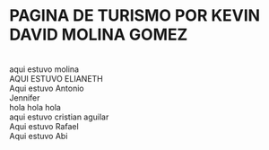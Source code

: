 # PAGINA DE TURISMO POR KEVIN DAVID MOLINA GOMEZ 
<br/>aqui estuvo molina
<br/>AQUI ESTUVO ELIANETH
<br/>Aqui estuvo Antonio
<br/>Jennifer
<br/>hola hola hola
<br/> aqui estuvo cristian aguilar
<br/>Aqui estuvo Rafael
<br/>Aqui estuvo Abi